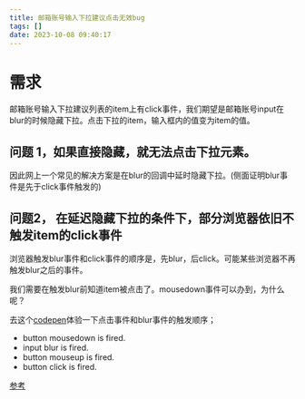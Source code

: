 ```yaml
---
title: 邮箱账号输入下拉建议点击无效bug
tags: []
date: 2023-10-08 09:40:17
---
```


# 需求
邮箱账号输入下拉建议列表的item上有click事件，我们期望是邮箱账号input在blur的时候隐藏下拉。点击下拉的item，输入框内的值变为item的值。

## 问题 1，如果直接隐藏，就无法点击下拉元素。

因此网上一个常见的解决方案是在blur的回调中延时隐藏下拉。(侧面证明blur事件是先于click事件触发的)

## 问题2， 在延迟隐藏下拉的条件下，部分浏览器依旧不触发item的click事件

浏览器触发blur事件和click事件的顺序是，先blur，后click。可能某些浏览器不再触发blur之后的事件。

我们需要在触发blur前知道item被点击了。mousedown事件可以办到，为什么呢？

去这个[codepen](https://codepen.io/mudassir0909/pen/eIHqB)体验一下点击事件和blur事件的触发顺序；

- button mousedown is fired. 
- input blur is fired. 
- button mouseup is fired. 
- button click is fired. 

[参考](https://blog.csdn.net/ligang2585116/article/details/51764828)
